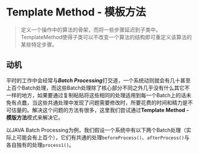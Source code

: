 # Template Method - 模板方法

> 定义一个操作中的算法的骨架，而将一些步骤延迟到子类中。TemplateMethod使得子类可以不改变一个算法的结构即可重定义该算法的某些特定步骤。

## 动机

平时的工作中会经常与***Batch Processing***打交道，一个系统动则就会有几十甚至上百个Batch处理，而这些Batch处理除了核心部分不同之外几乎没有什么其它不一样的地方，如果要通过复制粘贴将这些相同的处理适用到每一个Batch上的话未免有点蠢，当这些共通处理中发现了问题需要修改时，所要花费的时间和精力是不可估量的。解决这个问题的方法有很多，这里我们尝试通过**Template Method - 模版方法**模式来解决它。

以JAVA Batch Processing为例，我们假设一个系统中有以下两个Batch处理（实际上可能会有上百个），它们有共通的处理`beforeProcess()`、`afterProcess()`与各自独有的处理`process1()`。



